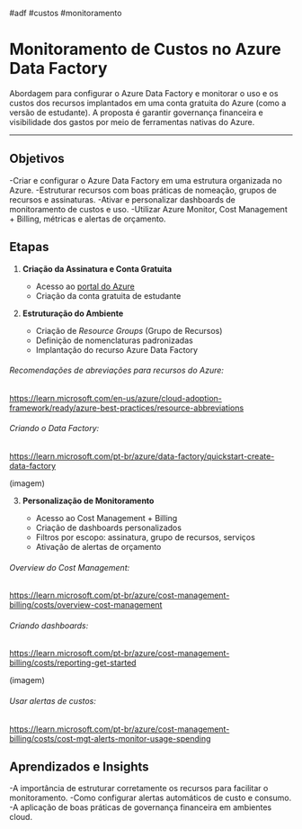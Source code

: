 #adf #custos #monitoramento

# Monitoramento de Custos no Azure Data Factory

Abordagem para configurar o Azure Data Factory e monitorar o uso e os custos dos recursos implantados em uma conta gratuita do Azure (como a versão de estudante). A proposta é garantir governança financeira e visibilidade dos gastos por meio de ferramentas nativas do Azure.

---

## Objetivos

-Criar e configurar o Azure Data Factory em uma estrutura organizada no Azure.
-Estruturar recursos com boas práticas de nomeação, grupos de recursos e assinaturas.
-Ativar e personalizar dashboards de monitoramento de custos e uso.
-Utilizar Azure Monitor, Cost Management + Billing, métricas e alertas de orçamento.


## Etapas


1. **Criação da Assinatura e Conta Gratuita**
    
    - Acesso ao [portal do Azure](https://portal.azure.com)
    - Criação da conta gratuita de estudante


2. **Estruturação do Ambiente**
    
    - Criação de _Resource Groups_ (Grupo de Recursos)
    - Definição de nomenclaturas padronizadas
    - Implantação do recurso Azure Data Factory

###### Recomendações de abreviações para recursos do Azure:
https://learn.microsoft.com/en-us/azure/cloud-adoption-framework/ready/azure-best-practices/resource-abbreviations
###### Criando o Data Factory:
https://learn.microsoft.com/pt-br/azure/data-factory/quickstart-create-data-factory

(imagem)


3. **Personalização de Monitoramento**
    
    - Acesso ao Cost Management + Billing
    - Criação de dashboards personalizados
    - Filtros por escopo: assinatura, grupo de recursos, serviços
    - Ativação de alertas de orçamento

###### Overview do Cost Management:
https://learn.microsoft.com/pt-br/azure/cost-management-billing/costs/overview-cost-management
###### Criando dashboards:
https://learn.microsoft.com/pt-br/azure/cost-management-billing/costs/reporting-get-started

(imagem)
###### Usar alertas de custos:
https://learn.microsoft.com/pt-br/azure/cost-management-billing/costs/cost-mgt-alerts-monitor-usage-spending


## Aprendizados e Insights

-A importância de estruturar corretamente os recursos para facilitar o monitoramento.
-Como configurar alertas automáticos de custo e consumo.
-A aplicação de boas práticas de governança financeira em ambientes cloud.


